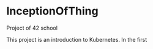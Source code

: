 # InceptionOfThing
Project of 42 school

This project is an introduction to Kubernetes. 
In the first 